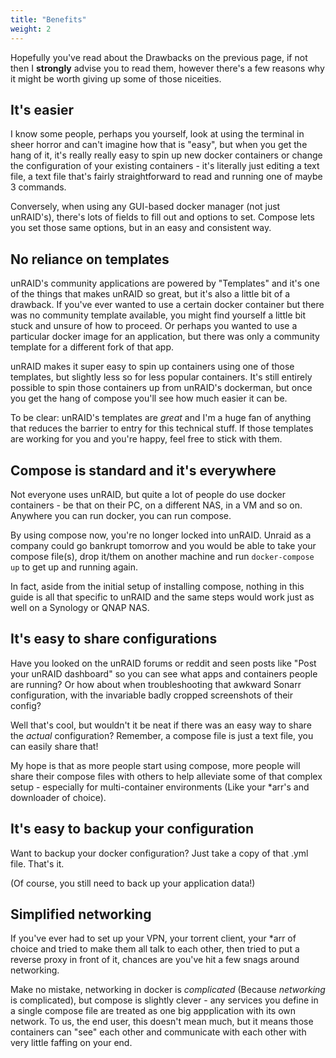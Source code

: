 ```yaml
---
title: "Benefits"
weight: 2
---
```


Hopefully you've read about the Drawbacks on the previous page, if not then I **strongly** advise you to read them, however there's a few reasons why it might be worth giving up some of those niceities.

## It's easier

I know some people, perhaps you yourself, look at using the terminal in sheer horror and can't imagine how that is "easy", but when you get the hang of it, it's really really easy to spin up new docker containers or change the configuration of your existing containers - it's literally just editing a text file, a text file that's fairly straightforward to read and running one of maybe 3 commands. 

Conversely, when using any GUI-based docker manager (not just unRAID's), there's lots of fields to fill out and options to set. Compose lets you set those same options, but in an easy and consistent way.

## No reliance on templates

unRAID's community applications are powered by "Templates" and it's one of the things that makes unRAID so great, but it's also a little bit of a drawback. If you've ever wanted to use a certain docker container but there was no community template available, you might find yourself a little bit stuck and unsure of how to proceed. Or perhaps you wanted to use a particular docker image for an application, but there was only a community template for a different fork of that app. 

unRAID makes it super easy to spin up containers using one of those templates, but slightly less so for less popular containers. It's still entirely possible to spin those containers up from unRAID's dockerman, but once you get the hang of compose you'll see how much easier it can be.

To be clear: unRAID's templates are _great_ and I'm a huge fan of anything that reduces the barrier to entry for this technical stuff. If those templates are working for you and you're happy, feel free to stick with them.

## Compose is standard and it's everywhere

Not everyone uses unRAID, but quite a lot of people do use docker containers - be that on their PC, on a different NAS, in a VM and so on. Anywhere you can run docker, you can run compose. 

By using compose now, you're no longer locked into unRAID. Unraid as a company could go bankrupt tomorrow and you would be able to take your compose file(s), drop it/them on another machine and run `docker-compose up` to get up and running again.

In fact, aside from the initial setup of installing compose, nothing in this guide is all that specific to unRAID and the same steps would work just as well on a Synology or QNAP NAS.

## It's easy to share configurations

Have you looked on the unRAID forums or reddit and seen posts like "Post your unRAID dashboard" so you can see what apps and containers people are running? Or how about when troubleshooting that awkward Sonarr configuration, with the invariable badly cropped screenshots of their config?

Well that's cool, but wouldn't it be neat if there was an easy way to share the _actual_ configuration? Remember, a compose file is just a text file, you can easily share that! 

My hope is that as more people start using compose, more people will share their compose files with others to help alleviate some of that complex setup - especially for multi-container environments (Like your \*arr's and downloader of choice).

## It's easy to backup your configuration

Want to backup your docker configuration? Just take a copy of that .yml file. That's it. 

(Of course, you still need to back up your application data!)

## Simplified networking

If you've ever had to set up your VPN, your torrent client, your \*arr of choice and tried to make them all talk to each other, then tried to put a reverse proxy in front of it, chances are you've hit a few snags around networking. 

Make no mistake, networking in docker is _complicated_ (Because _networking_ is complicated), but compose is slightly clever - any services you define in a single compose file are treated as one big appplication with its own network. To us, the end user, this doesn't mean much, but it means those containers can "see" each other and communicate with each other with very little faffing on your end. 